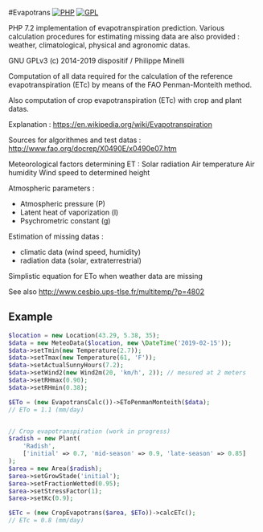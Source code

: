 #Evapotrans
[![PHP](https://img.shields.io/badge/PHP-7.2-blue.svg)]()
[![GPL](https://img.shields.io/badge/license-GPL-yellow.svg)]()

PHP 7.2 implementation of evapotranspiration prediction. Various calculation procedures for estimating missing data are also provided : weather, climatological, physical and agronomic datas. 

GNU GPLv3 (c) 2014-2019 dispositif / Philippe Minelli

Computation of all data required for the calculation of the reference evapotranspiration (ETc) by means of the FAO Penman-Monteith method. 

Also computation of crop evapotranspiration (ETc) with crop and plant datas. 

Explanation : https://en.wikipedia.org/wiki/Evapotranspiration

Sources for algorithmes and test datas : http://www.fao.org/docrep/X0490E/x0490e07.htm

Meteorological factors determining ET :
Solar radiation
Air temperature
Air humidity
Wind speed to determined height

Atmospheric parameters :
* Atmospheric pressure (P)
* Latent heat of vaporization (l)
* Psychrometric constant (g)

Estimation of missing datas :
* climatic data (wind speed, humidity)
* radiation data (solar, extraterrestrial)

Simplistic equation for ETo when weather data are missing

See also http://www.cesbio.ups-tlse.fr/multitemp/?p=4802

## Example 
```php
$location = new Location(43.29, 5.38, 35);
$data = new MeteoData($location, new \DateTime('2019-02-15'));
$data->setTmin(new Temperature(2.7));
$data->setTmax(new Temperature(61, 'F'));
$data->setActualSunnyHours(7.2); 
$data->setWind2(new Wind2m(20, 'km/h', 2)); // mesured at 2 meters
$data->setRHmax(0.90);
$data->setRHmin(0.38);

$ETo = (new EvapotransCalc())->EToPenmanMonteith($data); 
// ETo = 1.1 (mm/day)


// Crop evapotranspiration (work in progress)
$radish = new Plant(
    'Radish',
    ['initial' => 0.7, 'mid-season' => 0.9, 'late-season' => 0.85]
);
$area = new Area($radish);
$area->setGrowStade('initial');
$area->setFractionWetted(0.95);
$area->setStressFactor(1);
$area->setKc(0.9);

$ETc = (new CropEvapotrans($area, $ETo))->calcETc();
// ETc = 0.8 (mm/day)

```

